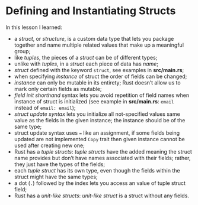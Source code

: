 # Defining and Instantiating Structs

In this lesson I learned:
  - a *struct*, or *structure*, is a custom data type that lets you package together and name multiple related values that make up a meaningful group;
  - like *tuples*, the pieces of a *struct* can be of different types;
  - unlike with *tuples*, in a *struct* each piece of data has *name*;
  - *struct* defined with the keyword `struct`, see examples in **src/main.rs**;
  - when specifying *instance* of struct the order of fields can be changed;
  - *instance* can only be mutable in its entirety; Rust doesn’t allow us to mark only certain fields as mutable;
  - *field init shorthand* syntax lets you avoid repetition of field names when instance of struct is initialized (see example in **src/main.rs**: `email` instead of `email: email`);
  - *struct update syntax* lets you initialize all not-specified values same value as the fields in the given instance; the instance should be of the same type;
  - struct update syntax uses `=` like an assignment, if some fields being updated are not implemented `Copy` trait then given instance cannot be used after creating new one;
  - Rust has a *tuple structs*: *tuple structs* have the added meaning the struct name provides but don’t have names associated with their fields; rather, they just have the types of the fields;
  - each *tuple struct* has its own type, even though the fields within the struct might have the same types;
  - a dot (`.`) followed by the index lets you access an value of tuple struct field;
  - Rust has a *unit-like structs*: *unit-like struct* is a struct without any fields.
